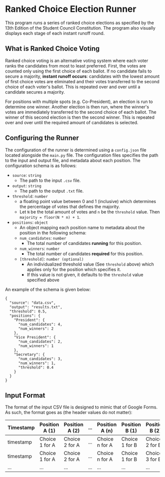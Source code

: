 # Ranked Choice Election Runner

This program runs a series of ranked choice elections as specified by the
13th Edition of the Student Council Constitution. The program also
visually displays each stage of each instant runoff round.

## What is Ranked Choice Voting

Ranked choice voting is an alternative voting system where each voter ranks
the candidates from most to least preferred. First, the votes are counted
only using the first choice of each ballot. If no candidate fails to secure
a majority, **instant runoff occurs**: candidates with the lowest amount of
first choice votes are eliminated and their votes transferred to the second
choice of each voter's ballot. This is repeated over and over until a
candidate secures a majority.

For positions with multiple spots (e.g. Co-President), an election is run to
determine one winner. Another election is then run, where the winner's votes
are immediately transferred to the second choice of each ballot. The winner of
this second election is then the second winner. This is repeated over and over
until the required amount of candidates is selected.

## Configuring the Runner

The configuration of the runner is determined using a `config.json` file
located alongside the `main.py` file. The configuration files specifies
the path to the input and output file, and metadata about each position.
The configuration schema is as follows:

* `source`: `string`
  * The path to the input `.csv` file.
* `output`: `string`
  * The path to the output `.txt` file.
* `threshold`: `number`
  * a floating point value between 0 and 1 (inclusive) which determines
    the percentage of votes that defines the majority.
  * Let `N` be the total amount of votes and `n` be the `threshold` value. Then
    `majority = floor(N * n) + 1`.
* `positions`: `object`
  * An object mapping each position name to metadata about the position
    in the following schema:
  * `num_candidates`: `number`
    * The total number of candidates **running** for this position.
  * `num_winners`: `number`
    * The total number of candidates **required** for this position.
  * `[threshold]`: `number (optional)`
    * An individualized threshold value (See `threshold` above) which applies
      only for the position which specifies it.
    * If this value is not given, it defaults to the `threshold` value specified above

An example of the schema is given below:

```json5
{
  "source": "data.csv",
  "output": "results.txt",
  "threshold": 0.5,
  "positions": {
    "President": {
      "num_candidates": 4,
      "num_winners": 2
    },
    "Vice President": {
      "num_candidates": 2,
      "num_winners": 1
    },
    "Secretary": {
      "num_candidates": 3,
      "num_winners": 1,
      "threshold": 0.4
    }
  }
}
```

## Input Format

The format of the input CSV file is designed to mimic that of Google Forms.
As such, the format goes as (the header values do not matter):

| Timestamp | Position A (1) | Position A (2) | ... | Position A (n) | Position B (1) | Position B (2) | ... | Position B (n) | ... |
|-----------|----------------|----------------|-----|----------------|----------------|----------------|-----|----------------|-----|
| timestamp | Choice 1 for A | Choice 2 for A | ... | Choice n for A | Choice 1 for B | Choice 2 for B | ... | Choice n for B | ... |
| timestamp | Choice 1 for A | Choice 2 for A | ... | Choice n for A | Choice 1 for B | Choice 3 for B | ... | Choice n for B | ... |
| ...       | ...            | ...            | ... | ...            | ...            | ...            | ... | ...            | ... |
